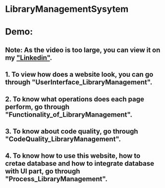 # LibraryManagementSysytem

# Demo: 
## Note: As the video is too large, you can view it on my ["Linkedin"](https://www.linkedin.com/feed/update/urn:li:activity:7232799497750208513/).

## 1. To view how does a website look, you can go through "UserInterface_LibraryManagement".
## 2. To know what operations does each page perform, go through "Functionality_of_LibraryManagement".
## 3. To know about code quality, go through "CodeQuality_LibraryManagement".
## 4. To know how to use this website, how to cretae database and how to integrate database with UI part, go through "Process_LibraryManagement".
